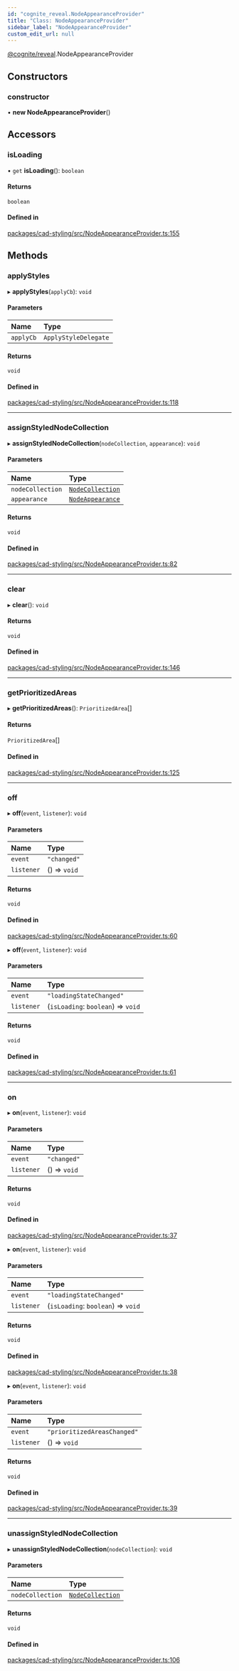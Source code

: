 ```yaml
---
id: "cognite_reveal.NodeAppearanceProvider"
title: "Class: NodeAppearanceProvider"
sidebar_label: "NodeAppearanceProvider"
custom_edit_url: null
---
```


[@cognite/reveal](../modules/cognite_reveal.md).NodeAppearanceProvider

## Constructors

### constructor

• **new NodeAppearanceProvider**()

## Accessors

### isLoading

• `get` **isLoading**(): `boolean`

#### Returns

`boolean`

#### Defined in

[packages/cad-styling/src/NodeAppearanceProvider.ts:155](https://github.com/cognitedata/reveal/blob/71be00fcc/viewer/packages/cad-styling/src/NodeAppearanceProvider.ts#L155)

## Methods

### applyStyles

▸ **applyStyles**(`applyCb`): `void`

#### Parameters

| Name | Type |
| :------ | :------ |
| `applyCb` | `ApplyStyleDelegate` |

#### Returns

`void`

#### Defined in

[packages/cad-styling/src/NodeAppearanceProvider.ts:118](https://github.com/cognitedata/reveal/blob/71be00fcc/viewer/packages/cad-styling/src/NodeAppearanceProvider.ts#L118)

___

### assignStyledNodeCollection

▸ **assignStyledNodeCollection**(`nodeCollection`, `appearance`): `void`

#### Parameters

| Name | Type |
| :------ | :------ |
| `nodeCollection` | [`NodeCollection`](cognite_reveal.NodeCollection.md) |
| `appearance` | [`NodeAppearance`](../modules/cognite_reveal.md#nodeappearance) |

#### Returns

`void`

#### Defined in

[packages/cad-styling/src/NodeAppearanceProvider.ts:82](https://github.com/cognitedata/reveal/blob/71be00fcc/viewer/packages/cad-styling/src/NodeAppearanceProvider.ts#L82)

___

### clear

▸ **clear**(): `void`

#### Returns

`void`

#### Defined in

[packages/cad-styling/src/NodeAppearanceProvider.ts:146](https://github.com/cognitedata/reveal/blob/71be00fcc/viewer/packages/cad-styling/src/NodeAppearanceProvider.ts#L146)

___

### getPrioritizedAreas

▸ **getPrioritizedAreas**(): `PrioritizedArea`[]

#### Returns

`PrioritizedArea`[]

#### Defined in

[packages/cad-styling/src/NodeAppearanceProvider.ts:125](https://github.com/cognitedata/reveal/blob/71be00fcc/viewer/packages/cad-styling/src/NodeAppearanceProvider.ts#L125)

___

### off

▸ **off**(`event`, `listener`): `void`

#### Parameters

| Name | Type |
| :------ | :------ |
| `event` | ``"changed"`` |
| `listener` | () => `void` |

#### Returns

`void`

#### Defined in

[packages/cad-styling/src/NodeAppearanceProvider.ts:60](https://github.com/cognitedata/reveal/blob/71be00fcc/viewer/packages/cad-styling/src/NodeAppearanceProvider.ts#L60)

▸ **off**(`event`, `listener`): `void`

#### Parameters

| Name | Type |
| :------ | :------ |
| `event` | ``"loadingStateChanged"`` |
| `listener` | (`isLoading`: `boolean`) => `void` |

#### Returns

`void`

#### Defined in

[packages/cad-styling/src/NodeAppearanceProvider.ts:61](https://github.com/cognitedata/reveal/blob/71be00fcc/viewer/packages/cad-styling/src/NodeAppearanceProvider.ts#L61)

___

### on

▸ **on**(`event`, `listener`): `void`

#### Parameters

| Name | Type |
| :------ | :------ |
| `event` | ``"changed"`` |
| `listener` | () => `void` |

#### Returns

`void`

#### Defined in

[packages/cad-styling/src/NodeAppearanceProvider.ts:37](https://github.com/cognitedata/reveal/blob/71be00fcc/viewer/packages/cad-styling/src/NodeAppearanceProvider.ts#L37)

▸ **on**(`event`, `listener`): `void`

#### Parameters

| Name | Type |
| :------ | :------ |
| `event` | ``"loadingStateChanged"`` |
| `listener` | (`isLoading`: `boolean`) => `void` |

#### Returns

`void`

#### Defined in

[packages/cad-styling/src/NodeAppearanceProvider.ts:38](https://github.com/cognitedata/reveal/blob/71be00fcc/viewer/packages/cad-styling/src/NodeAppearanceProvider.ts#L38)

▸ **on**(`event`, `listener`): `void`

#### Parameters

| Name | Type |
| :------ | :------ |
| `event` | ``"prioritizedAreasChanged"`` |
| `listener` | () => `void` |

#### Returns

`void`

#### Defined in

[packages/cad-styling/src/NodeAppearanceProvider.ts:39](https://github.com/cognitedata/reveal/blob/71be00fcc/viewer/packages/cad-styling/src/NodeAppearanceProvider.ts#L39)

___

### unassignStyledNodeCollection

▸ **unassignStyledNodeCollection**(`nodeCollection`): `void`

#### Parameters

| Name | Type |
| :------ | :------ |
| `nodeCollection` | [`NodeCollection`](cognite_reveal.NodeCollection.md) |

#### Returns

`void`

#### Defined in

[packages/cad-styling/src/NodeAppearanceProvider.ts:106](https://github.com/cognitedata/reveal/blob/71be00fcc/viewer/packages/cad-styling/src/NodeAppearanceProvider.ts#L106)
